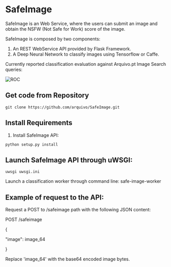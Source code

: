 SafeImage
=========

SafeImage is an Web Service, where the users can submit an image and obtain the NSFW (Not Safe for Work) score of the image.

SafeImage is composed by two components:

1.  An REST WebService API provided by Flask Framework.
2.  A Deep Neural Network to classify images using Tensorflow or Caffe.

Currently reported classification evaluation against Arquivo.pt Image Search queries:

![](https://github.com/arquivo/SafeImage/blob/master/docs/ROC.png?raw=true "ROC")


Get code from Repository
------------------------

``` sourceCode
git clone https://github.com/arquivo/SafeImage.git
```

Install Requirements
--------------------
1. Install SafeImage API:

``` sourceCode
python setup.py install
```

Launch SafeImage API through uWSGI:
----------------------------------

``` sourceCode
uwsgi uwsgi.ini
```

Launch a classification worker through command line:
safe-image-worker

Example of request to the API:
------------------------------
Request a POST to /safeimage path with the following JSON content:

POST /safeimage

{

  "image": image_64
  
}

Replace 'image_64' with the base64 encoded image bytes.






